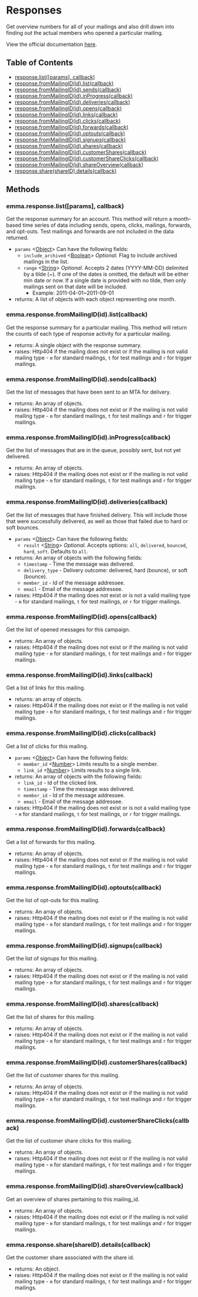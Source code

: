 # Responses

Get overview numbers for all of your mailings and also drill down into finding out the actual members who opened a particular mailing.

View the official documentation [here](http://api.myemma.com/api/external/response.html).

## Table of Contents

  * [response.list([params], callback)](#emmaresponselistparams-callback)
  * [response.fromMailingID(id).list(callback)](#emmaresponsefrommailingididlistcallback)
  * [response.fromMailingID(id).sends(callback)](#emmaresponsefrommailingididsendscallback)
  * [response.fromMailingID(id).inProgress(callback)](#emmaresponsefrommailingididinprogresscallback)
  * [response.fromMailingID(id).deliveries(callback)](#emmaresponsefrommailingididdeliveriescallback)
  * [response.fromMailingID(id).opens(callback)](#emmaresponsefrommailingididopenscallback)
  * [response.fromMailingID(id).links(callback)](#emmaresponsefrommailingididlinkscallback)
  * [response.fromMailingID(id).clicks(callback)](#emmaresponsefrommailingididclickscallback)
  * [response.fromMailingID(id).forwards(callback)](#emmaresponsefrommailingididforwardscallback)
  * [response.fromMailingID(id).optouts(callback)](#emmaresponsefrommailingididoptoutscallback)
  * [response.fromMailindID(id).signups(callback)](#emmaresponsefrommailingididsignupscallback)
  * [response.fromMailingID(id).shares(callback)](#emmaresponsefrommailingididsharescallback)
  * [response.fromMailingID(id).customerShares(callback)](#emmaresponsefrommailingididcustomersharescallback)
  * [response.fromMailingID(id).customerShareClicks(callback)](#emmaresponsefrommailingididcustomershareclickscallback)
  * [response.fromMailingID(id).shareOverview(callback)](#emmaresponsefrommailingididshareoverviewcallback)
  * [response.share(shareID).details(callback)](#emmaresponseshareshareiddetailscallback)

## Methods

### emma.response.list([params], callback)

Get the response summary for an account. This method will return a month-based time series of data including sends, opens, clicks, mailings, forwards, and opt-outs. Test mailings and forwards are not included in the data returned.

* `params` <[Object]> Can have the following fields:
  * `include_archived` <[Boolean]> *Optional.* Flag to include archived mailings in the list.
  * `range` <[String]> *Optional.* Accepts 2 dates (YYYY-MM-DD) delimited by a tilde (~). If one of the dates is omitted, the default will be either min date or now. If a single date is provided with no tilde, then only mailings sent on that date will be included. 
    * Example: 2011-04-01~2011-09-01
* returns: A list of objects with each object representing one month.

### emma.response.fromMailingID(id).list(callback)

Get the response summary for a particular mailing. This method will return the counts of each type of response activity for a particular mailing.

* returns: A single object with the response summary.
* raises: Http404 if the mailing does not exist or if the mailing is not valid mailing type - `m` for standard mailings, `t` for test mailings and `r` for trigger mailings.

### emma.response.fromMailingID(id).sends(callback)

Get the list of messages that have been sent to an MTA for delivery.

* returns: An array of objects.
* raises: Http404 if the mailing does not exist or if the mailing is not valid mailing type - `m` for standard mailings, `t` for test mailings and `r` for trigger mailings.

### emma.response.fromMailingID(id).inProgress(callback)

Get the list of messages that are in the queue, possibly sent, but not yet delivered.

* returns: An array of objects.
* raises: Http404 if the mailing does not exist or if the mailing is not valid mailing type - `m` for standard mailings, `t` for test mailings and `r` for trigger mailings.

### emma.response.fromMailingID(id).deliveries(callback)

Get the list of messages that have finished delivery. This will include those that were successfully delivered, as well as those that failed due to hard or soft bounces.

* `params` <[Object]> Can have the following fields:
  * `result` <[String]> *Optional.* Accepts options: `all`, `delivered`, `bounced`, `hard`, `soft`. Defaults to `all`.
* returns: An array of objects with the following fields:
  * `timestamp` - Time the message was delivered.
  * `delivery_type` - Delivery outcome: delivered, hard (bounce), or soft (bounce).
  * `member_id` - Id of the message addressee.
  * `email` - Email of the message addressee.
* raises: Http404 if the mailing does not exist or is not a valid mailing type - `m` for standard mailings, `t` for test mailings, or `r` for trigger mailings.

### emma.response.fromMailingID(id).opens(callback)

Get the list of opened messages for this campaign.

* returns: An array of objects.
* raises: Http404 if the mailing does not exist or if the mailing is not valid mailing type - `m` for standard mailings, `t` for test mailings and `r` for trigger mailings.

### emma.response.fromMailingID(id).links(callback)

Get a list of links for this mailing.

* returns: an array of objects.
* raises: Http404 if the mailing does not exist or if the mailing is not valid mailing type - `m` for standard mailings, `t` for test mailings and `r` for trigger mailings.

### emma.response.fromMailingID(id).clicks(callback)

Get a list of clicks for this mailing.

* `params` <[Object]> Can have the following fields:
  * `member_id` <[Number]> Limits results to a single member.
  * `link_id` <[Number]> Limits results to a single link.
* returns: An array of objects with the following fields:
  * `link_id` - Id of the clicked link.
  * `timestamp` - Time the message was delivered.
  * `member_id` - Id of the message addressee.
  * `email` - Email of the message addressee.
* raises: Http404 if the mailing does not exist or is not a valid mailing type - `m` for standard mailings, `t` for test mailings, or `r` for trigger mailings.

### emma.response.fromMailingID(id).forwards(callback)

Get a list of forwards for this mailing.

* returns: An array of objects.
* raises: Http404 if the mailing does not exist or if the mailing is not valid mailing type - `m` for standard mailings, `t` for test mailings and `r` for trigger mailings.

### emma.response.fromMailingID(id).optouts(callback)

Get the list of opt-outs for this mailing.

* returns: An array of objects.
* raises: Http404 if the mailing does not exist or if the mailing is not valid mailing type - `m` for standard mailings, `t` for test mailings and `r` for trigger mailings.

### emma.response.fromMailingID(id).signups(callback)

Get the list of signups for this mailing.

* returns: An array of objects.
* raises: Http404 if the mailing does not exist or if the mailing is not valid mailing type - `m` for standard mailings, `t` for test mailings and `r` for trigger mailings.

### emma.response.fromMailingID(id).shares(callback)

Get the list of shares for this mailing.

* returns: An array of objects.
* raises: Http404 if the mailing does not exist or if the mailing is not valid mailing type - `m` for standard mailings, `t` for test mailings and `r` for trigger mailings.

### emma.response.fromMailingID(id).customerShares(callback)

Get the list of customer shares for this mailing.

* returns: An array of objects.
* raises: Http404 if the mailing does not exist or if the mailing is not valid mailing type - `m` for standard mailings, `t` for test mailings and `r` for trigger mailings.

### emma.response.fromMailingID(id).customerShareClicks(callback)

Get the list of customer share clicks for this mailing.

* returns: An array of objects.
* raises: Http404 if the mailing does not exist or if the mailing is not valid mailing type - `m` for standard mailings, `t` for test mailings and `r` for trigger mailings.

### emma.response.fromMailingID(id).shareOverview(callback)

Get an overview of shares pertaining to this mailing_id.

* returns: An array of objects.
* raises: Http404 if the mailing does not exist or if the mailing is not valid mailing type - `m` for standard mailings, `t` for test mailings and `r` for trigger mailings.

### emma.response.share(shareID).details(callback)

Get the customer share associated with the share id.

* returns: An object.
* raises: Http404 if the mailing does not exist or if the mailing is not valid mailing type - `m` for standard mailings, `t` for test mailings and `r` for trigger mailings.

[Array]: https://developer.mozilla.org/en-US/docs/Web/JavaScript/Reference/Global_Objects/Array "Array"
[Boolean]: https://developer.mozilla.org/en-US/docs/Web/JavaScript/Data_structures#Boolean_type "Boolean"
[Number]: https://developer.mozilla.org/en-US/docs/Web/JavaScript/Data_structures#Number_type "Number"
[Object]: https://developer.mozilla.org/en-US/docs/Web/JavaScript/Reference/Global_Objects/Object "Object"
[String]: https://developer.mozilla.org/en-US/docs/Web/JavaScript/Data_structures#String_type "String"